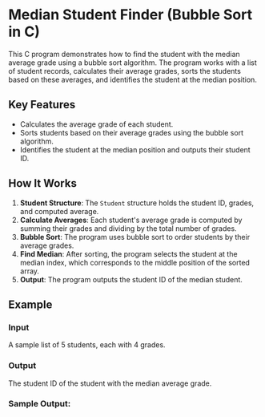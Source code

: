 # Median Student Finder (Bubble Sort in C)

This C program demonstrates how to find the student with the median average grade using a bubble sort algorithm. The program works with a list of student records, calculates their average grades, sorts the students based on these averages, and identifies the student at the median position.

## Key Features
- Calculates the average grade of each student.
- Sorts students based on their average grades using the bubble sort algorithm.
- Identifies the student at the median position and outputs their student ID.

## How It Works
1. **Student Structure**: The `Student` structure holds the student ID, grades, and computed average.
2. **Calculate Averages**: Each student's average grade is computed by summing their grades and dividing by the total number of grades.
3. **Bubble Sort**: The program uses bubble sort to order students by their average grades.
4. **Find Median**: After sorting, the program selects the student at the median index, which corresponds to the middle position of the sorted array.
5. **Output**: The program outputs the student ID of the median student.

## Example
### Input
A sample list of 5 students, each with 4 grades.

### Output
The student ID of the student with the median average grade.

### Sample Output:
